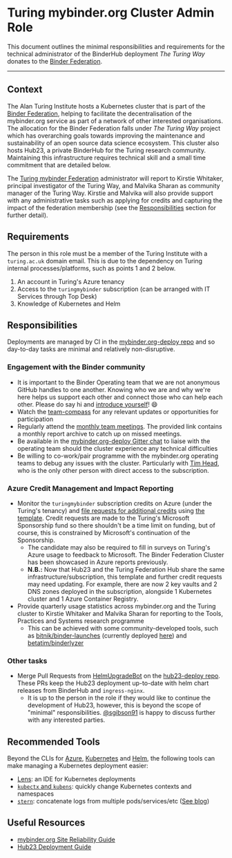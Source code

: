 # Turing mybinder.org Cluster Admin Role

This document outlines the minimal responsibilities and requirements for the technical administrator of the BinderHub deployment _The Turing Way_ donates to the [Binder Federation](https://blog.jupyter.org/the-international-binder-federation-4f6235c1537e).

---

## Context

The Alan Turing Institute hosts a Kubernetes cluster that is part of the [Binder Federation](https://blog.jupyter.org/the-international-binder-federation-4f6235c1537e), helping to facilitate the decentralisation of the mybinder.org service as part of a network of other interested organisations.
The allocation for the Binder Federation falls under _The Turing Way_ project which has overarching goals towards improving the maintenance and sustainability of an open source data science ecosystem.
This cluster also hosts Hub23, a private BinderHub for the Turing research community.
Maintaining this infrastructure requires technical skill and a small time commitment that are detailed below.

The [Turing mybinder Federation](https://turing.mybinder.org/) administrator will report to Kirstie Whitaker, principal investigator of the Turing Way, and Malvika Sharan as community manager of the Turing Way.
Kirstie and Malvika will also provide support with any administrative tasks such as applying for credits and capturing the impact of the federation membership (see the [Responsibilities](#responsibilities) section for further detail).

## Requirements

The person in this role must be a member of the Turing Institute with a `turing.ac.uk` domain email.
This is due to the dependency on Turing internal processes/platforms, such as points 1 and 2 below.

1) An account in Turing's Azure tenancy
2) Access to the `turingmybinder` subscription (can be arranged with IT Services through Top Desk)
3) Knowledge of Kubernetes and Helm

## Responsibilities

Deployments are managed by CI in the [mybinder.org-deploy repo](https://github.com/jupyterhub/mybinder.org-deploy) and so day-to-day tasks are minimal and relatively non-disruptive.

### Engagement with the Binder community

- It is important to the Binder Operating team that we are not anonymous GitHub handles to one another.
  Knowing who we are and why we're here helps us support each other and connect those who can help each other.
  Please do say hi and [introduce yourself](https://discourse.jupyter.org/t/introduce-yourself/17)! :smile:
- Watch the [team-compass](https://github.com/jupyterhub/team-compass) for any relevant updates or opportunities for participation
- Regularly attend the [monthly team meetings](https://jupyterhub-team-compass.readthedocs.io/en/latest/meetings.html).
  The provided link contains a monthly report archive to catch up on missed meetings.
- Be available in the [mybinder.org-deploy Gitter chat](https://gitter.im/jupyterhub/mybinder.org-deploy) to liaise with the operating team should the cluster experience any technical difficulties
- Be willing to co-work/pair programme with the mybinder.org operating teams to debug any issues with the cluster.
  Particularly with [Tim Head](https://github.com/betatim), who is the only other person with direct access to the subscription.

### Azure Credit Management and Impact Reporting

- Monitor the `turingmybinder` subscription credits on Azure (under the Turing's tenancy) and [file requests for additional credits](https://turingcomplete.topdesk.net/tas/public/ssp/content/serviceflow?unid=fabf0809069f42a5a36c61d677da08fa&openedFromService=true) using [the template](credit_requests/turing_mybinder_azure_credit_request_template.md).
  Credit requests are made to the Turing's Microsoft Sponsorship fund so there shouldn't be a time limit on funding, but of course, this is constrained by Microsoft's continuation of the Sponsorship.
  - The candidate may also be required to fill in surveys on Turing's Azure usage to feedback to Microsoft.
    The Binder Federation Cluster has been showcased in Azure reports previously.
  - **N.B.:** Now that Hub23 and the Turing Federation Hub share the same infrastructure/subscription, this template and further credit requests may need updating.
    For example, there are now 2 key vaults and 2 DNS zones deployed in the subscription, alongside 1 Kubernetes cluster and 1 Azure Container Registry.
- Provide quarterly usage statistics across mybinder.org and the Turing cluster to Kirstie Whitaker and Malvika Sharan for reporting to the Tools, Practices and Systems research programme
  - This can be achieved with some community-developed tools, such as [bitnik/binder-launches](https://github.com/bitnik/binder-launches) (currently deployed [here](https://notebooks-test.gesis.org/binderlaunches/)) and [betatim/binderlyzer](https://github.com/betatim/binderlyzer)

### Other tasks

- Merge Pull Requests from [HelmUpgradeBot](https://github.com/HelmUpgradeBot) on the [hub23-deploy repo](https://github.com/alan-turing-institute/hub23-deploy).
  These PRs keep the Hub23 deployment up-to-date with helm chart releases from BinderHub and `ingress-nginx`.
  - It is up to the person in the role if they would like to continue the development of Hub23, however, this is beyond the scope of "minimal" responsibilities.
    [@sgibson91](https://github.com/sgibson91) is happy to discuss further with any interested parties.

## Recommended Tools

Beyond the CLIs for [Azure](https://docs.microsoft.com/en-us/cli/azure/install-azure-cli), [Kubernetes](https://kubernetes.io/docs/tasks/tools/) and [Helm](https://helm.sh/docs/intro/install/), the following tools can make managing a Kubernetes deployment easier:

- [Lens](https://k8slens.dev/): an IDE for Kubernetes deployments
- [`kubectx` and `kubens`](https://github.com/ahmetb/kubectx): quickly change Kubernetes contexts and namespaces
- [`stern`](https://github.com/wercker/stern): concatenate logs from multiple pods/services/etc ([See blog](https://kubernetes.io/blog/2016/10/tail-kubernetes-with-stern/))

## Useful Resources

- [mybinder.org Site Reliability Guide](https://mybinder-sre.readthedocs.io)
- [Hub23 Deployment Guide](https://alan-turing-institute.github.io/hub23-deploy)
